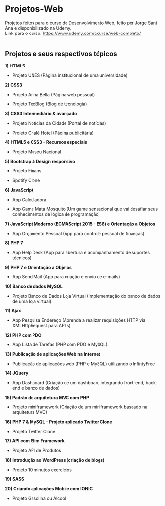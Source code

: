 # Projetos-Web
Projetos feitos para o curso de Desenvolvimento Web, feito por Jorge Sant Ana e disponibilizado na Udemy.<br>
Link para o curso: https://www.udemy.com/course/web-completo/
<br>
<br>

## Projetos e seus respectivos tópicos

**1) HTML5**

- Projeto UNES (Página institucional de uma universidade)


**2) CSS3**

- Projeto Anna Bella (Página web pessoal)

- Projeto TecBlog (Blog de tecnologia)

**3) CSS3 Intermediário & avançado**

- Projeto Notícias da Cidade (Portal de notícias)

- Projeto Chalé Hotel (Página publicitária)


**4) HTML5 e CSS3 - Recursos especiais**

  - Projeto Museu Nacional


**5) Bootstrap & Design responsivo**

- Projeto Finans

- Spotify Clone


**6) JavaScript**

- App Calculadora

- App Game Mata Mosquito (Um game sensacional que vai desafiar seus conhecimentos de lógica de programação)


**7) JavaScript Moderno (ECMAScript 2015 - ES6) e Orientação a Objetos**

- App Orçamento Pessoal (App para controle pessoal de finanças)


**8) PHP 7**

- App Help Desk (App para abertura e acompanhamento de suportes técnicos)


**9) PHP 7 e Orientação a Objetos**

- App Send Mail (App para criação e envio de e-mails)


**10) Banco de dados MySQL**

- Projeto Banco de Dados Loja Virtual (Implementação do banco de dados de uma loja virtual)


**11) Ajax**

- App Pesquisa Endereço (Aprenda a realizar requisições HTTP via XMLHttpRequest para API's)


**12) PHP com PDO**

- App Lista de Tarefas (PHP com PDO e MySQL)

**13) Publicação de aplicações Web na Internet**

  - Publicação de aplicações web (PHP e MySQL) utilizando o InfintyFree


**14) JQuery**

- App Dashboard (Criação de um dashboard integrando front-end, back-end e banco de dados)


**15) Padrão de arquitetura MVC com PHP**

- Projeto miniframework (Criação de um miniframework baseado na arquitetura MVC)


**16) PHP 7 & MySQL - Projeto aplicado Twitter Clone**

- Projeto Twitter Clone

**17) API com Slim Framework**

- Projeto API de Produtos


**18) Introdução ao WordPress (criação de blogs)**

- Projeto 10 minutos exercícios


**19) SASS**


**20) Criando aplicações Mobile com IONIC**
- Projeto Gasolina ou Álcool
